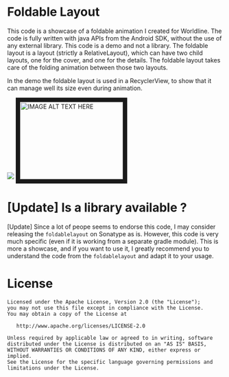 Foldable Layout
=================
This code is a showcase of a foldable animation I created for Worldline. The code is fully written
with java APIs from the Android SDK, without the use of any external library. This code is a demo and not a library.
The foldable layout is a layout (strictly a RelativeLayout), which can have two child layouts, one for the cover, and
one for the details. The foldable layout takes care of the folding animation between those two layouts.
 
In the demo the foldable layout is used in a RecyclerView, to show that it can manage well its size even during animation.

![](https://raw.githubusercontent.com/worldline/FoldableLayout/dev/screenshots/demo.gif)
<a href="http://www.youtube.com/watch?feature=player_embedded&v=XOAcNW82dl8
" target="_blank"><img src="http://img.youtube.com/vi/XOAcNW82dl8/0.jpg" 
alt="IMAGE ALT TEXT HERE" width="240" height="180" border="10" /></a>

[Update] Is a library available ?
=================================
[Update] Since a lot of peope seems to endorse this code, I may consider releasing the `foldablelayout` on Sonatype as is.
However, this code is very much specific (even if it is working from a separate gradle module).
This is more a showcase, and if you want to use it, I greatly recommend you to understand the code from the `foldablelayout` and adapt it
to your usage.

License
=======

    Licensed under the Apache License, Version 2.0 (the "License");
    you may not use this file except in compliance with the License.
    You may obtain a copy of the License at

       http://www.apache.org/licenses/LICENSE-2.0

    Unless required by applicable law or agreed to in writing, software
    distributed under the License is distributed on an "AS IS" BASIS,
    WITHOUT WARRANTIES OR CONDITIONS OF ANY KIND, either express or implied.
    See the License for the specific language governing permissions and
    limitations under the License.
